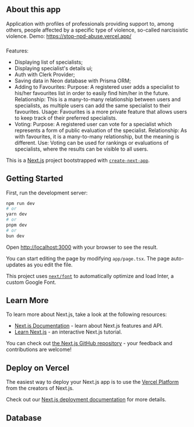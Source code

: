 ## About this app

Application with profiles of professionals providing support to, among others, people affected by a specific type of violence, so-called narcissistic violence. Demo: https://stop-npd-abuse.vercel.app/

###
Features:
- Displaying list of specialists;
- Displaying specialist's details ui;
- Auth with Clerk Provider;
- Saving data in Neon database with Prisma ORM;
- Adding to Favourites:
Purpose: A registered user adds a specialist to his/her favourites list in order to easily find him/her in the future.
Relationship: This is a many-to-many relationship between users and specialists, as multiple users can add the same specialist to their favourites.
Usage: Favourites is a more private feature that allows users to keep track of their preferred specialists.
- Voting:
Purpose: A registered user can vote for a specialist which represents a form of public evaluation of the specialist.
Relationship: As with favourites, it is a many-to-many relationship, but the meaning is different.
Use: Voting can be used for rankings or evaluations of specialists, where the results can be visible to all users.


This is a [Next.js](https://nextjs.org/) project bootstrapped with [`create-next-app`](https://github.com/vercel/next.js/tree/canary/packages/create-next-app).

## Getting Started

First, run the development server:

```bash
npm run dev
# or
yarn dev
# or
pnpm dev
# or
bun dev
```

Open [http://localhost:3000](http://localhost:3000) with your browser to see the result.

You can start editing the page by modifying `app/page.tsx`. The page auto-updates as you edit the file.

This project uses [`next/font`](https://nextjs.org/docs/basic-features/font-optimization) to automatically optimize and load Inter, a custom Google Font.

## Learn More

To learn more about Next.js, take a look at the following resources:

- [Next.js Documentation](https://nextjs.org/docs) - learn about Next.js features and API.
- [Learn Next.js](https://nextjs.org/learn) - an interactive Next.js tutorial.

You can check out [the Next.js GitHub repository](https://github.com/vercel/next.js/) - your feedback and contributions are welcome!

## Deploy on Vercel

The easiest way to deploy your Next.js app is to use the [Vercel Platform](https://vercel.com/new?utm_medium=default-template&filter=next.js&utm_source=create-next-app&utm_campaign=create-next-app-readme) from the creators of Next.js.

Check out our [Next.js deployment documentation](https://nextjs.org/docs/deployment) for more details.

## Database

